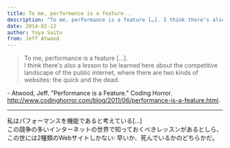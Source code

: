 ```yaml
---
title: To me, performance is a feature...
description: "To me, performance is a feature […]. I think there's also a lesson to be learned here about the competitive landscape of the public internet, where there are two kinds of websites: the quick and the dead."
date: 2014-02-12
author: Yuya Saito
from: Jeff Atwood
---
```


> To me, performance is a feature […].  
> I think there's also a lesson to be learned here about the competitive landscape of the public internet, where there are two kinds of websites: the quick and the dead.

\- Atwood, Jeff. "Performance is a Feature." Coding Horror. <http://www.codinghorror.com/blog/2011/06/performance-is-a-feature.html>.

* * *

私はパフォーマンスを機能であると考えている[...]  
この競争の多いインターネットの世界で知っておくべきレッスンがあるとしら、この世には2種類のWebサイトしかない: 早いか、死んでいるかのどちらかだ。
